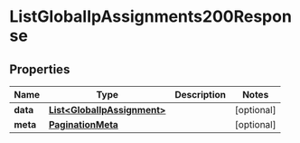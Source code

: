 

# ListGlobalIpAssignments200Response


## Properties

| Name | Type | Description | Notes |
|------------ | ------------- | ------------- | -------------|
|**data** | [**List&lt;GlobalIpAssignment&gt;**](GlobalIpAssignment.md) |  |  [optional] |
|**meta** | [**PaginationMeta**](PaginationMeta.md) |  |  [optional] |



